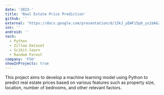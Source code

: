 ```yaml
---
date: '2023-'
title: 'Real Estate Price Prediction'
github: ''
external: 'https://docs.google.com/presentation/d/13kJ_yEWFi5pb_ysibAGZVxspYhx0bE_ds6RLXhhZySI/present?slide=id.g1ef5672988a_0_283'
ios: ''
android: ''
tech:
  - Python  
  - Zillow Dataset
  - Scikit-learn
  - Random Forest
company: 'FSU'
showInProjects: true
---
```

This project aims to develop a machine learning model using Python to predict real estate prices based on various features such as property size, location, number of bedrooms, and other relevant factors.